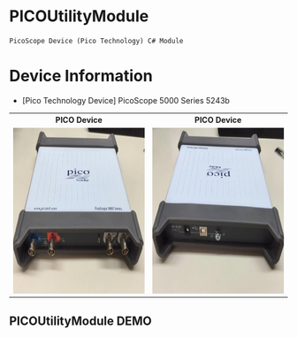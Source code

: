 # PICOUtilityModule

    PicoScope Device (Pico Technology) C# Module
	
# Device Information
* [Pico Technology Device] PicoScope 5000 Series 5243b

<table width=100%>
  <tr>
    <th>PICO Device</th>
    <th>PICO Device</th> 
  </tr>
  <tr>
    <td><img src="https://raw.githubusercontent.com/rain091667/PICOUtilityModule/master/ScreenDemo/Device1.jpg" width="350" height="300" /></td>
    <td><img src="https://raw.githubusercontent.com/rain091667/PICOUtilityModule/master/ScreenDemo/Device2.jpg" width="350" height="300" /></td>
  </tr>
</table>

## PICOUtilityModule DEMO
